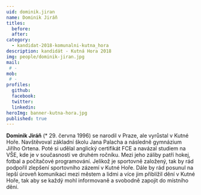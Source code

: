 ```yaml
---
uid: dominik.jiran
name: Dominik Jiráň
titles:
  before: 
  after: 
category:
  - kandidat-2018-komunalni-kutna_hora
description: kandidát - Kutná Hora 2018
img: people/dominik-jiran.jpg
mail:
 # - 
mob:
 # -
profiles:
  github:
  facebook: 
  twitter:
  linkedin:
heroImg: banner-kutna-hora.jpg
published: true
---
```


**Dominik Jiráň** (* 29. června 1996) se narodil v Praze, ale vyrůstal v Kutné Hoře. Navštěvoval základní školu Jana Palacha a následně gymnázium Jiřího Ortena. Poté si udělal anglický certifikát FCE a navázal studiem na VŠE, kde je v současnosti ve druhém ročníku. Mezi jeho záliby patří hokej, fotbal a počítačové programování. Jelikož je sportovně založený, tak by rád podpořil zlepšení sportovního zázemí v Kutné Hoře. Dále by rád posunul na lepší úroveň komunikaci mezi městem a lidmi a více jim přiblížil dění v Kutné Hoře, tak aby se každý mohl informovaně a svobodně zapojit do místního dění.

